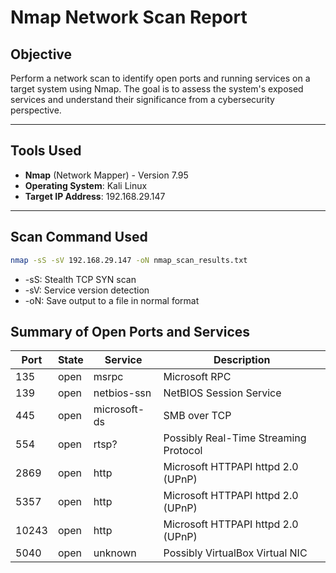 # Nmap Network Scan Report

## Objective
Perform a network scan to identify open ports and running services on a target system using Nmap. The goal is to assess the system's exposed services and understand their significance from a cybersecurity perspective.

---

## Tools Used
- **Nmap** (Network Mapper) - Version 7.95
- **Operating System**: Kali Linux
- **Target IP Address**: 192.168.29.147

---

## Scan Command Used
```bash
nmap -sS -sV 192.168.29.147 -oN nmap_scan_results.txt
```
- -sS: Stealth TCP SYN scan
- -sV: Service version detection
- -oN: Save output to a file in normal format


## Summary of Open Ports and Services

| Port  | State | Service         | Description                                 |
|-------|-------|------------------|---------------------------------------------|
| 135   | open  | msrpc            | Microsoft RPC                               |
| 139   | open  | netbios-ssn      | NetBIOS Session Service                     |
| 445   | open  | microsoft-ds     | SMB over TCP                                |
| 554   | open  | rtsp?            | Possibly Real-Time Streaming Protocol       |
| 2869  | open  | http             | Microsoft HTTPAPI httpd 2.0 (UPnP)          |
| 5357  | open  | http             | Microsoft HTTPAPI httpd 2.0 (UPnP)          |
| 10243 | open  | http             | Microsoft HTTPAPI httpd 2.0 (UPnP)          |
| 5040  | open  | unknown          | Possibly VirtualBox Virtual NIC             |

